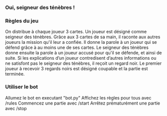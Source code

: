 ### Oui, seigneur des ténèbres !

### Règles du jeu
On distribue à chaque joueur 3 cartes.
Un joueur est désigné comme seigneur des ténèbres.
Grâce aux 3 cartes de sa main, il raconte aux autres joueurs la mission qu'il leur a confiée.
Il donne la parole à un joueur qui se défend grâce à au moins une de ses cartes.
Le seigneur des ténèbres donne ensuite la parole à un joueur accusé pour qu'il se défende, et ainsi de suite.
Si les explications d’un joueur contredisent d’autres informations ou ne satisfont pas le seigneur des ténèbres, il reçoit un regard noir.
Le premier joueur à recevoir 3 regards noirs est désigné coupable et la partie est terminée.

### Utiliser le bot
Allumez le bot en executant "bot.py"
Affichez les règles pour tous avec /rules
Commencez une partie avec /start
Arrêtez prématurément une partie avec /stop